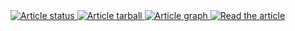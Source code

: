 <a href="https://github.com/fbartolic/jwst_eclipse_mapping/actions/workflows/showyourwork.yml">
<img src="https://github.com/fbartolic/jwst_eclipse_mapping/actions/workflows/showyourwork.yml/badge.svg" alt="Article status"/>
</a>
<a href="https://github.com/fbartolic/jwst_eclipse_mapping/raw/clean-start-pdf/arxiv.tar.gz">
<img src="https://img.shields.io/badge/article-tarball-blue.svg?style=flat" alt="Article tarball"/>
</a>
<a href="https://github.com/fbartolic/jwst_eclipse_mapping/raw/clean_start-pdf/dag.pdf">
<img src="https://img.shields.io/badge/article-dag-blue.svg?style=flat" alt="Article graph"/>
</a>
<a href="https://github.com/fbartolic/jwst_eclipse_mapping/raw/clean_start-pdf/ms.pdf">
<img src="https://img.shields.io/badge/article-pdf-blue.svg?style=flat" alt="Read the article"/>
</a>
</p>
